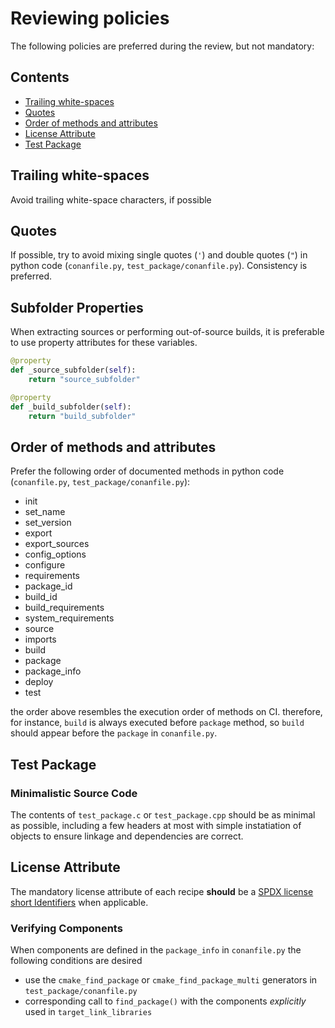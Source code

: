 # Reviewing policies

The following policies are preferred during the review, but not mandatory:

<!-- toc -->
## Contents

  * [Trailing white-spaces](#trailing-white-spaces)
  * [Quotes](#quotes)
  * [Order of methods and attributes](#order-of-methods-and-attributes)
  * [License Attribute](#license-attribute)
  * [Test Package](#test-package)<!-- endToc -->

## Trailing white-spaces

Avoid trailing white-space characters, if possible

## Quotes

If possible, try to avoid mixing single quotes (`'`) and double quotes (`"`) in python code (`conanfile.py`, `test_package/conanfile.py`). Consistency is preferred.

## Subfolder Properties 

When extracting sources or performing out-of-source builds, it is preferable to use property attributes for these variables.

```py
@property
def _source_subfolder(self):
    return "source_subfolder"

@property
def _build_subfolder(self):
    return "build_subfolder"
```

## Order of methods and attributes

Prefer the following order of documented methods in python code (`conanfile.py`, `test_package/conanfile.py`):

- init
- set_name
- set_version
- export
- export_sources
- config_options
- configure
- requirements
- package_id
- build_id
- build_requirements
- system_requirements
- source
- imports
- build
- package
- package_info
- deploy
- test

the order above resembles the execution order of methods on CI. therefore, for instance, `build` is always executed before `package` method, so `build` should appear before the
`package` in `conanfile.py`.

## Test Package

### Minimalistic Source Code

The contents of `test_package.c` or `test_package.cpp` should be as minimal as possible, including a few headers at most with simple instatiation of objects to ensure linkage
and dependencies are correct.

## License Attribute

The mandatory license attribute of each recipe **should** be a [SPDX license](https://spdx.org/licenses/) [short Identifiers](https://spdx.dev/ids/) when applicable.

### Verifying Components

When components are defined in the `package_info` in `conanfile.py` the following conditions are desired

- use the `cmake_find_package` or `cmake_find_package_multi` generators in `test_package/conanfile.py`
- corresponding call to `find_package()` with the components _explicitly_ used in `target_link_libraries`

